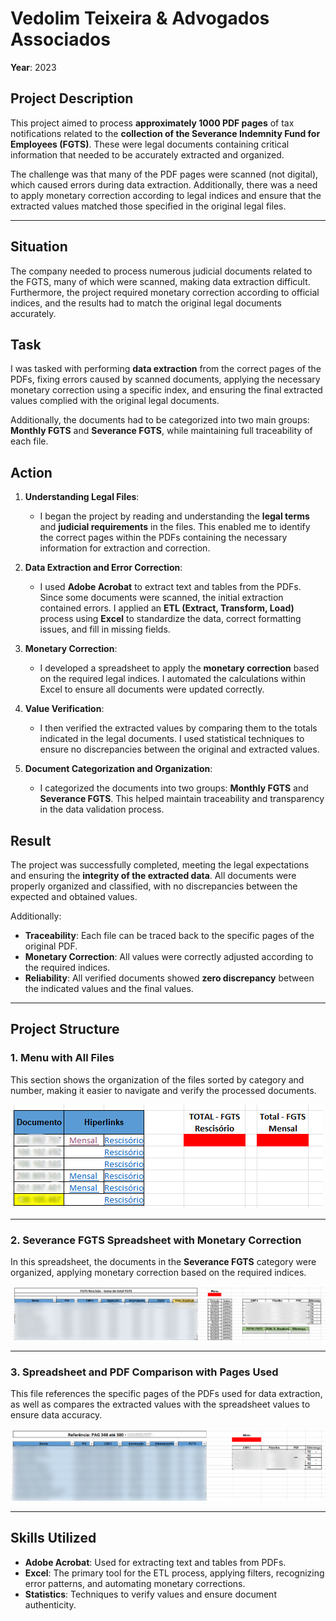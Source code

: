 # Vedolim Teixeira & Advogados Associados

**Year**: 2023

## Project Description

This project aimed to process **approximately 1000 PDF pages** of tax notifications related to the **collection of the Severance Indemnity Fund for Employees (FGTS)**. These were legal documents containing critical information that needed to be accurately extracted and organized.

The challenge was that many of the PDF pages were scanned (not digital), which caused errors during data extraction. Additionally, there was a need to apply monetary correction according to legal indices and ensure that the extracted values matched those specified in the original legal files.

---

## Situation

The company needed to process numerous judicial documents related to the FGTS, many of which were scanned, making data extraction difficult. Furthermore, the project required monetary correction according to official indices, and the results had to match the original legal documents accurately.

## Task

I was tasked with performing **data extraction** from the correct pages of the PDFs, fixing errors caused by scanned documents, applying the necessary monetary correction using a specific index, and ensuring the final extracted values complied with the original legal documents.

Additionally, the documents had to be categorized into two main groups: **Monthly FGTS** and **Severance FGTS**, while maintaining full traceability of each file.

## Action

1. **Understanding Legal Files**:
   - I began the project by reading and understanding the **legal terms** and **judicial requirements** in the files. This enabled me to identify the correct pages within the PDFs containing the necessary information for extraction and correction.

2. **Data Extraction and Error Correction**:
   - I used **Adobe Acrobat** to extract text and tables from the PDFs. Since some documents were scanned, the initial extraction contained errors. I applied an **ETL (Extract, Transform, Load)** process using **Excel** to standardize the data, correct formatting issues, and fill in missing fields.

3. **Monetary Correction**:
   - I developed a spreadsheet to apply the **monetary correction** based on the required legal indices. I automated the calculations within Excel to ensure all documents were updated correctly.

4. **Value Verification**:
   - I then verified the extracted values by comparing them to the totals indicated in the legal documents. I used statistical techniques to ensure no discrepancies between the original and extracted values.

5. **Document Categorization and Organization**:
   - I categorized the documents into two groups: **Monthly FGTS** and **Severance FGTS**. This helped maintain traceability and transparency in the data validation process.

## Result

The project was successfully completed, meeting the legal expectations and ensuring the **integrity of the extracted data**. All documents were properly organized and classified, with no discrepancies between the expected and obtained values.

Additionally:
- **Traceability**: Each file can be traced back to the specific pages of the original PDF.
- **Monetary Correction**: All values were correctly adjusted according to the required indices.
- **Reliability**: All verified documents showed **zero discrepancy** between the indicated values and the final values.

---

## Project Structure

### 1. Menu with All Files

This section shows the organization of the files sorted by category and number, making it easier to navigate and verify the processed documents.

![Menu with Hyperlinks](https://github.com/Rafael-Paula/Portfolio/blob/main/English/Project%203%20-%20FGTS/1.png)

---

### 2. Severance FGTS Spreadsheet with Monetary Correction

In this spreadsheet, the documents in the **Severance FGTS** category were organized, applying monetary correction based on the required indices.

![Severance FGTS Spreadsheet](https://github.com/Rafael-Paula/Portfolio/blob/main/English/Project%203%20-%20FGTS/2.png)

---

### 3. Spreadsheet and PDF Comparison with Pages Used

This file references the specific pages of the PDFs used for data extraction, as well as compares the extracted values with the spreadsheet values to ensure data accuracy.

![Spreadsheet and PDF Comparison](https://github.com/Rafael-Paula/Portfolio/blob/main/English/Project%203%20-%20FGTS/3.png)

---

## Skills Utilized

- **Adobe Acrobat**: Used for extracting text and tables from PDFs.
- **Excel**: The primary tool for the ETL process, applying filters, recognizing error patterns, and automating monetary corrections.
- **Statistics**: Techniques to verify values and ensure document authenticity.

